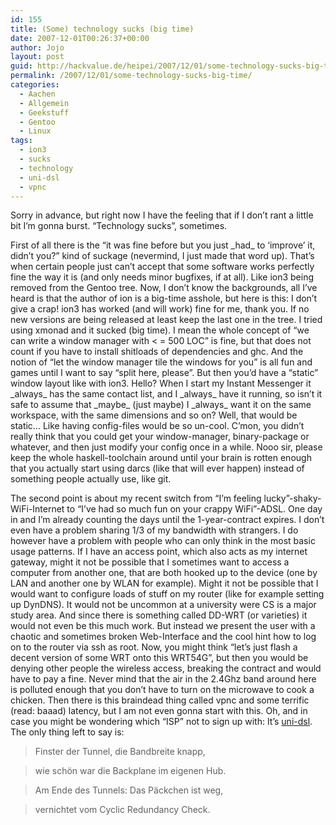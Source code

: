 ```yaml
---
id: 155
title: (Some) technology sucks (big time)
date: 2007-12-01T00:26:37+00:00
author: Jojo
layout: post
guid: http://hackvalue.de/heipei/2007/12/01/some-technology-sucks-big-time/
permalink: /2007/12/01/some-technology-sucks-big-time/
categories:
  - Aachen
  - Allgemein
  - Geekstuff
  - Gentoo
  - Linux
tags:
  - ion3
  - sucks
  - technology
  - uni-dsl
  - vpnc
---
```

Sorry in advance, but right now I have the feeling that if I don&#8217;t rant a little bit I&#8217;m gonna burst. &#8220;Technology sucks&#8221;, sometimes.

First of all there is the &#8220;it was fine before but you just \_had\_ to &#8216;improve&#8217; it, didn&#8217;t you?&#8221; kind of suckage (nevermind, I just made that word up). That&#8217;s when certain people just can&#8217;t accept that some software works perfectly fine the way it is (and only needs minor bugfixes, if at all). Like ion3 being removed from the Gentoo tree. Now, I don&#8217;t know the backgrounds, all I&#8217;ve heard is that the author of ion is a big-time asshole, but here is this: I don&#8217;t give a crap! ion3 has worked (and will work) fine for me, thank you. If no new versions are being released at least keep the last one in the tree. I tried using xmonad and it sucked (big time). I mean the whole concept of &#8220;we can write a window manager with < = 500 LOC&#8221; is fine, but that does not count if you have to install shitloads of dependencies and ghc. And the notion of &#8220;let the window manager tile the windows for you&#8221; is all fun and games until I want to say &#8220;split here, please&#8221;. But then you&#8217;d have a &#8220;static&#8221; window layout like with ion3. Hello? When I start my Instant Messenger it \_always\_ has the same contact list, and I \_always\_ have it running, so isn&#8217;t it safe to assume that \_maybe\_ (just maybe) I \_always\_ want it on the same workspace, with the same dimensions and so on? Well, that would be static&#8230; Like having config-files would be so un-cool. C&#8217;mon, you didn&#8217;t really think that you could get your window-manager, binary-package or whatever, and then just modify your config once in a while. Nooo sir, please keep the whole haskell-toolchain around until your brain is rotten enough that you actually start using darcs (like that will ever happen) instead of something people actually use, like git.

The second point is about my recent switch from &#8220;I&#8217;m feeling lucky&#8221;-shaky-WiFi-Internet to &#8220;I&#8217;ve had so much fun on your crappy WiFi&#8221;-ADSL. One day in and I&#8217;m already counting the days until the 1-year-contract expires. I don&#8217;t even have a problem sharing 1/3 of my bandwidth with strangers. I do however have a problem with people who can only think in the most basic usage patterns. If I have an access point, which also acts as my internet gateway, might it not be possible that I sometimes want to access a computer from another one, that are both hooked up to the device (one by LAN and another one by WLAN for example). Might it not be possible that I would want to configure loads of stuff on my router (like for example setting up DynDNS). It would not be uncommon at a university were CS is a major study area. And since there is something called DD-WRT (or varieties) it would not even be this much work. But instead we present the user with a chaotic and sometimes broken Web-Interface and the cool hint how to log on to the router via ssh as root. Now, you might think &#8220;let&#8217;s just flash a decent version of some WRT onto this WRT54G&#8221;, but then you would be denying other people the wireless access, breaking the contract and would have to pay a fine. Never mind that the air in the 2.4Ghz band around here is polluted enough that you don&#8217;t have to turn on the microwave to cook a chicken. Then there is this braindead thing called vpnc and some terrific (read: baaad) latency, but I am not even gonna start with this. Oh, and in case you might be wondering which &#8220;ISP&#8221; not to sign up with: It&#8217;s [uni-dsl](http://www.uni-dsl.de). The only thing left to say is:

> Finster der Tunnel, die Bandbreite knapp,
  
> wie schön war die Backplane im eigenen Hub.
  
> Am Ende des Tunnels: Das Päckchen ist weg,
  
> vernichtet vom Cyclic Redundancy Check.